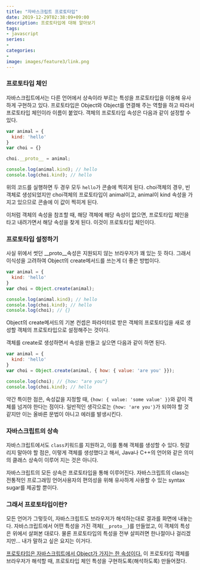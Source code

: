 ```yaml
---
title: "자바스크립트 프로토타입"
date: 2019-12-29T02:38:09+09:00
description: 프로토타입에 대해 알아보기
tags:
- javascript
series:
-
categories:
-
image: images/feature3/link.png
---
```


### 프로토타입 체인

자바스크립트에서는 다른 언어에서 상속이라 부르는 특성을 프로토타입을 이용해 유사하게 구현하고 있다. 프로토타입은 Object와 Object를 연결해 주는 역할을 하고 따라서 프로토타입 체인이라 이름이 붙었다. 객체의 프로토타입 속성은 다음과 같이 설정할 수 있다.

```javascript
var animal = {
  kind: 'hello'
}
var choi = {}

choi.__proto__ = animal;

console.log(animal.kind); // hello
console.log(choi.kind); // hello
```

위의 코드를 실행하면 두 경우 모두 `hello`가 콘솔에 찍히게 된다. choi객체의 경우, 빈 객체로 생성되었지만 choi객체의 프로토타입이 animal이고, animal이 kind 속성을 가지고 있으므로 콘솔에 이 값이 찍히게 된다.

이처럼 객체의 속성을 참조할 때, 해당 객체에 해당 속성이 없으면, 프로토타입 체인을 타고 내려가면서 해당 속성을 찾게 된다. 이것이 프로토타입 체인이다.

### 프로토타입 설정하기

사실 위에서 썻던 __proto__속성은 지원되지 않는 브라우저가 꽤 있는 듯 하다. 그래서 이식성을 고려하여 Object의 create메서드를 쓰는게 더 좋은 방법이다.

```javascript
var animal = {
  kind: 'hello'
}
var choi = Object.create(animal);

console.log(animal.kind); // hello
console.log(choi.kind); // hello
console.log(choi); // {}
```

Object의 create메서드의 기본 컨셉은 파라미터로 받은 객체의 프로토타입을 새로 생성할 객체의 프로토타입으로 설정해주는 것이다.

객체를 create로 생성하면서 속성을 만들고 싶으면 다음과 같이 하면 된다.

```javascript
var animal = {
  kind: 'hello'
}
var choi = Object.create(animal, { how: { value: 'are you' }});

console.log(choi); // {how: "are you"}
console.log(choi.kind); // hello
```

약간 특이한 점은, 속성값을 지정할 때, `{how: { value: 'some value' }}`와 같이 객체를 넘겨야 한다는 점이다. 일반적인 생각으로는 `{how: 'are you'}`가 되여야 할 것 같지만 이는 올바른 문법이 아니고 에러를 발생시킨다.

### 자바스크립트의 상속

자바스크립트에서도 `class`키워드를 지원하고, 이를 통해 객체를 생성할 수 있다. 헛갈리지 말아야 할 점은, 이렇게 객체를 생성했다고 해서, Java나 C++의 언어와 같은 의미의 클래스 상속이 이루어 지는 것은 아니다.

자바스크립트의 모든 상속은 프로토타입을 통해 이루어진다. 자바스크립트의 class는 전통적인 프로그래밍 언어사용자의 편의성을 위해 유사하게 사용할 수 있는 syntax sugar를 제공할 뿐이다.

### 그래서 프로토타입이란?

모든 언어가 그렇듯이, 자바스크립트도 브라우저가 해석하는대로 결과를 화면에 내놓는다. 자바스크립트에서 어떤 특성을 가진 객체(`__proto__`)를 만들었고, 이 객체의 특성은 위에서 살펴본 대로다. 물론 프로토타입의 특성을 전부 살피려면 한나절이나 걸리겠지만... 내가 말하고 싶은 요지는 이거다.

<U>프로토타입은 자바스크립트에서 Object가 가지는 한 속성이다.</U> 이 프로토타입 객체를 브라우저가 해석할 때, 프로토타입 체인 특성을 구현하도록(해석하도록) 만들어졌다.
